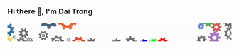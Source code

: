 ### Hi there 👋, I'm Dai Trong
![92398696-07e9ae00-f164-11ea-9f4f-42df807a6218](img/143008836-160bb1b4-2289-4476-9777-2d9c75275916.gif)

<!--
**daitrongquach/daitrongquach** is a ✨ _special_ ✨ repository because its `README.md` (this file) appears on your GitHub profile.

Here are some ideas to get you started:

- 🔭 I’m currently working on ...
- 🌱 I’m currently learning ...
- 👯 I’m looking to collaborate on ...
- 🤔 I’m looking for help with ...
- 💬 Ask me about ...
- 📫 How to reach me: ...
- 😄 Pronouns: ...
- ⚡ Fun fact: ...
-->
